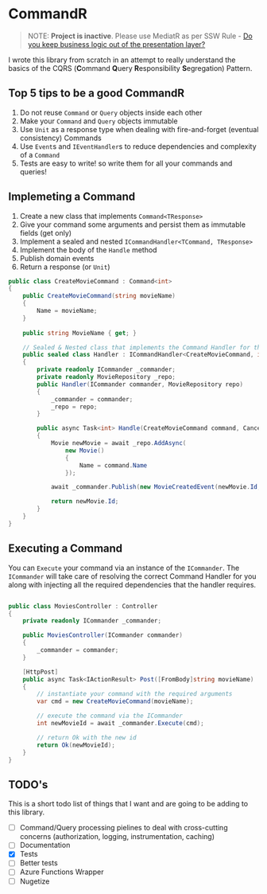 # CommandR

> NOTE: **Project is inactive**. Please use MediatR as per SSW Rule - [Do you keep business logic out of the presentation layer?](https://www.ssw.com.au/rules/keep-business-logic-out-of-the-presentation-layer)

I wrote this library from scratch in an attempt to really understand the basics of the CQRS (**C**ommand **Q**uery **R**esponsibility **S**egregation) Pattern.

## Top 5 tips to be a good CommandR

1. Do not reuse `Command` or `Query` objects inside each other
2. Make your `Command` and `Query` objects immutable
3. Use `Unit` as a response type when dealing with fire-and-forget (eventual consistency) Commands
4. Use `Event`s and `IEventHandler`s to reduce dependencies and complexity of a `Command`
5. Tests are easy to write! so write them for all your commands and queries!

## Implemeting a Command

1. Create a new class that implements `Command<TResponse>`
2. Give your command some arguments and persist them as immutable fields (get only)
3. Implement a sealed and nested `ICommandHandler<TCommand, TResponse>`
4. Implement the body of the `Handle` method
5. Publish domain events
6. Return a response (or `Unit`)

```csharp
public class CreateMovieCommand : Command<int>
{
	public CreateMovieCommand(string movieName)
	{
		Name = movieName;
	}
	
	public string MovieName { get; }

	// Sealed & Nested class that implements the Command Handler for the CreateMovieCommand and returns the new movie ID (as an int)
	public sealed class Handler : ICommandHandler<CreateMovieCommand, int>
	{
		private readonly ICommander _commander;
		private readonly MovieRepository _repo;
		public Handler(ICommander commander, MovieRepository repo)
		{
			_commander = commander;
			_repo = repo;
		}

		public async Task<int> Handle(CreateMovieCommand command, CancellationToken cancellationToken)
		{
			Movie newMovie = await _repo.AddAsync(
				new Movie()
				{
					Name = command.Name
				});

			await _commander.Publish(new MovieCreatedEvent(newMovie.Id, newMovie.Name), cancellationToken);

			return newMovie.Id;
		}
	}
}
```

## Executing a Command

You can `Execute` your command via an instance of the `ICommander`. The `ICommander` will take care of resolving the correct Command Handler for you along with injecting all the required dependencies that the handler requires.

```csharp

public class MoviesController : Controller
{
	private readonly ICommander _commander;

	public MoviesController(ICommander commander)
	{
		_commander = commander;
	}

	[HttpPost]
	public async Task<IActionResult> Post([FromBody]string movieName)
	{
		// instantiate your command with the required arguments
		var cmd = new CreateMovieCommand(movieName);

		// execute the command via the ICommander
		int newMovieId = await _commander.Execute(cmd);

		// return Ok with the new id
		return Ok(newMovieId);
	}
}
```

## TODO's

This is a short todo list of things that I want and are going to be adding to this library.

- [ ] Command/Query processing pielines to deal with cross-cutting concerns (authorization, logging, instrumentation, caching)
- [ ] Documentation
- [x] Tests
- [ ] Better tests
- [ ] Azure Functions Wrapper
- [ ] Nugetize